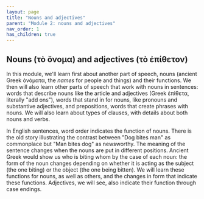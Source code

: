```yaml
---
layout: page
title: "Nouns and adjectives"
parent: "Module 2: nouns and adjectives"
nav_order: 1
has_children: true
---
```


## Nouns (τὸ ὄνομα) and adjectives (τὸ ἐπίθετον)


In this module, we'll learn first about another part of speech, nouns (ancient Greek ὀνόματα, the *names* for people and things) and their functions. We then will also learn other parts of speech that work with nouns in sentences: words that describe nouns like the article and adjectives (Greek ἐπίθετα, literally "add ons"), words that stand in for nouns, like pronouns and substantive adjectives, and prepositions, words that create phrases with nouns. We will also learn about types of clauses, with details about both nouns and verbs.

In English sentences, word order indicates the function of nouns. There is the old story illustrating the contrast between "Dog bites man" as commonplace but "Man bites dog" as newsworthy. The meaning of the sentence changes when the nouns are put in different positions. Ancient Greek would show us who is biting whom by the case of each noun: the form of the noun changes depending on whether it is acting as the subject (the one biting) or the object (the one being bitten). We will learn these functions for nouns, as well as others, and the changes in form that indicate these functions. Adjectives, we will see, also indicate their function through case endings.
